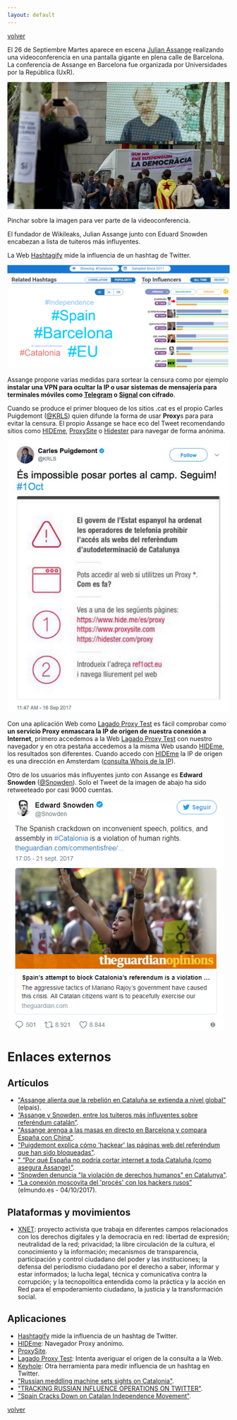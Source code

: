 ```yaml
---
layout: default
---
```


[volver](./)

El 26 de Septiembre Martes aparece en escena [Julian Assange](https://es.wikipedia.org/wiki/Julian_Assange) realizando una videoconferencia en una pantalla gigante en plena calle de Barcelona. La conferencia de Assange en Barcelona fue organizada por Universidades por la República (UxR). 

[![IMAGE ALT TEXT](images/videoconferencia_assange_bcn.jpg)](https://www.youtube.com/watch?v=gaad6eZrwMs "Primers 10 minuts videoconferencia Julian Assange (Youtube)")

Pinchar sobre la imagen para ver parte de la videoconferencia.

El fundador de Wikileaks, Julian Assange junto con Eduard Snowden encabezan a lista de tuiteros más influyentes.

La Web [Hashtagify](http://hashtagify.me/) mide la influencia de un hashtag de Twitter.

![](images/hashtagify_catalonia.PNG)

Assange propone varias medidas para sortear la censura como por ejemplo **instalar una VPN para ocultar la IP o usar sistemas de mensajería para terminales móviles como [Telegram](https://play.google.com/store/apps/details?id=org.telegram.messenger&hl=es) o [Signal](https://play.google.com/store/apps/details?id=org.thoughtcrime.securesms&hl=es) con cifrado**.

Cuando se produce el primer bloqueo de los sitios .cat es el propio Carles Puigdemont ([@KRLS](https://twitter.com/krls)) quien difunde la forma de usar **Proxy**s para para evitar la censura. El propio Assange se hace eco del Tweet recomendando sitios como [HIDEme](https://hide.me/es/proxy), [ProxySite](https://www.proxysite.com/es/) o [Hidester](https://hidester.com/es/proxy/) para navegar de forma anónima.

![](images/puigdemont_tweet_proxy.jpg)

Con una aplicación Web como [Lagado Proxy Test](http://www.lagado.com/proxy-test) es fácil comprobar como **un servicio Proxy enmascara la IP de origen de nuestra conexión a Internet**, primero accedemos a la Web [Lagado Proxy Test](http://www.lagado.com/proxy-test) con nuestro navegador y en otra pestaña accedemos a la misma Web usando [HIDEme](https://hide.me/es/proxy), los resultados son diferentes. Cuando accedo con [HIDEme](https://hide.me/es/proxy) la IP de origen es una dirección en Amsterdam ([consulta Whois de la IP](https://www.whatismyip.com/ip-whois-lookup/)).

Otro de los usuarios más influyentes junto con Assange es **Edward Snowden** ([@Snowden](https://twitter.com/Snowden)). Solo el Tweet de la imagen de abajo ha sido retweeteado por casi 9000 cuentas.

![](images/snowden_tweet_1.PNG)


# Enlaces externos

## Artículos 

* ["Assange alienta que la rebelión en Cataluña se extienda a nivel global”](https://elpais.com/ccaa/2017/09/26/catalunya/1506456387_836185.html) (elpais). 
* [“Assange y Snowden, entre los tuiteros más influyentes sobre referéndum catalán”](https://www.elconfidencial.com/espana/cataluna/2017-09-27/assange-y-snowden-entre-los-tuiteros-mas-influyentes-sobre-referendo-catalan_1451001/).
* ["Assange arenga a las masas en directo en Barcelona y compara España con China"](https://www.elconfidencial.com/espana/cataluna/2017-09-26/referendum-cataluna-julian-assange-defiende-independencia-barcelona_1450288/).
* ["Puigdemont explica cómo 'hackear' las páginas web del referéndum que han sido bloqueadas"](http://www.elmundo.es/cataluna/2017/09/16/59bd843a46163fe4788b45bc.html).
* [" “Por qué España no podría cortar internet a toda Cataluña (como asegura Assange)”](https://www.elconfidencial.com/tecnologia/2017-09-20/referendum-cataluna-julian-assange-internet-bloqueo_1447056/).
* ["Snowden denuncia "la violación de derechos humanos" en Catalunya"](http://www.elnacional.cat/es/politica/snowden-referendum-catalunya_193899_102.html).
* [“La conexión moscovita del 'procés' con los hackers rusos”](http://www.elmundo.es/cronica/2017/10/04/59cfd94ae5fdea54288b45d2.html) (elmundo.es - 04/10/2017).

## Plataformas y movimientos

* [XNET](https://xnet-x.net/): proyecto activista que trabaja en diferentes campos relacionados con los derechos digitales y la democracia en red: libertad de expresión; neutralidad de la red; privacidad; la libre circulación de la cultura, el conocimiento y la información; mecanismos de transparencia, participación y control ciudadano del poder y las instituciones; la defensa del periodismo ciudadano por el derecho a saber, informar y estar informados; la lucha legal, técnica y comunicativa contra la corrupción; y la tecnopolítica entendida como la práctica y la acción en Red para el empoderamiento ciudadano, la justicia y la transformación social. 

## Aplicaciones

* [Hashtagify](http://hashtagify.me/) mide la influencia de un hashtag de Twitter.
* [HIDEme](https://hide.me/es/proxy): Navegador Proxy anónimo.
* [ProxySite](https://www.proxysite.com/es/).
* [Lagado Proxy Test](http://www.lagado.com/proxy-test): Intenta averiguar el origen de la consulta a la Web.
* [Keyhole](http://keyhole.co/): Otra herramienta para medir influencia de un hashtag en Twitter.
* ["Russian meddling machine sets sights on Catalonia"](https://elpais.com/elpais/2017/09/26/inenglish/1506413477_994601.html).
* ["TRACKING RUSSIAN INFLUENCE OPERATIONS ON TWITTER"](http://dashboard.securingdemocracy.org/).
* ["Spain Cracks Down on Catalan Independence Movement"](https://disobedientmedia.com/2017/09/spain-cracks-down-on-catalan-independence-movement/).

[volver](./)
